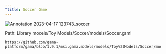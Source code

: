 ```yaml
---
^title: Soccer Game
---
```


![Annotation 2023-04-17 123743_soccer](https://user-images.githubusercontent.com/4437331/232463332-6905473d-05c7-4b7d-a1c4-d37fb407980c.png)

Path: Library models/Toy Models/Soccer/models/Soccer.gaml

```gaml reference
https://github.com/gama-platform/gama/blob/1.9.1/msi.gama.models/models/Toy%20Models/Soccer/models/Soccer.gaml
```

